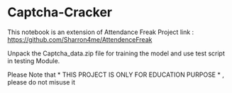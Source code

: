 # Captcha-Cracker

This notebook is an extension of Attendance Freak Project
  link : https://github.com/Sharron4me/AttendenceFreak
  
 Unpack the Captcha_data.zip file for training the model and use test script in testing Module.
 
 Please Note that * THIS PROJECT IS ONLY FOR EDUCATION PURPOSE * , please do not misuse it
